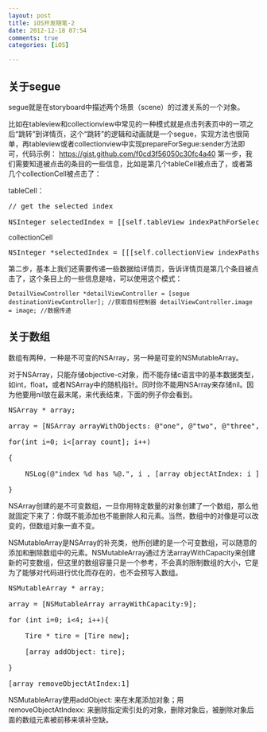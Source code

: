 ```yaml
---
layout: post
title: iOS开发随笔-2
date: 2012-12-18 07:54
comments: true
categories: [iOS]

---
```

<h2>关于segue</h2>
segue就是在storyboard中描述两个场景（scene）的过渡关系的一个对象。

比如在tableview和collectionview中常见的一种模式就是点击列表页中的一项之后“跳转”到详情页，这个“跳转”的逻辑和动画就是一个segue，实现方法也很简单，再tableview或者collectionview中实现prepareForSegue:sender方法即可，代码示例：
<a href="https://gist.github.com/f0cd3f56050c30fc4a40">https://gist.github.com/f0cd3f56050c30fc4a40</a>
第一步，我们需要知道被点击的条目的一些信息，比如是第几个tableCell被点击了，或者第几个collectionCell被点击了：

tableCell：
<pre>// get the selected index

NSInteger selectedIndex = [[self.tableView indexPathForSelectedRow] row];</pre>
collectionCell
<pre>NSInteger *selectedIndex = [[[self.collectionView indexPathsForSelectedItems] objectAtIndex:0] row];</pre>
第二步，基本上我们还需要传递一些数据给详情页，告诉详情页是第几个条目被点击了，这个条目上的一些信息是啥，可以使用这个模式：
<pre><code>DetailViewController *detailViewController = [segue destinationViewController]; //获取目标控制器 detailViewController.image = image; //数据传递</code></pre><h2>关于数组</h2>
数组有两种，一种是不可变的NSArray，另一种是可变的NSMutableArray。

对于NSArray，只能存储objective-c对象，而不能存储c语言中的基本数据类型，如int，float，或者NSArray中的随机指针。同时你不能用NSArray来存储nil。因为他要用nil放在最末尾，来代表结束，下面的例子你会看到。
<pre>NSArray * array;

array = [NSArray arrayWithObjects: @"one", @"two", @"three", nill];

for(int i=0; i&lt;[array count]; i++)

{

    NSLog(@"index %d has %@.", i , [array objectAtIndex: i ]);

}</pre>
NSArray创建的是不可变数组，一旦你用特定数量的对象创建了一个数组，那么他就固定下来了：你既不能添加也不能删除人和元素。当然，数组中的对像是可以改变的，但数组对象一直不变。

NSMutableArray是NSArray的补充类，他所创建的是一个可变数组，可以随意的添加和删除数组中的元素。NSMutableArray通过方法arrayWithCapacity来创建新的可变数组，但这里的数组容量只是一个参考，不会真的限制数组的大小，它是为了能够对代码进行优化而存在的，也不会预写入数组。
<pre>NSMutableArray * array;

array = [NSMutableArray arrayWithCapacity:9];

for (int i=0; i&lt;4; i++){

    Tire * tire = [Tire new];

    [array addObject: tire];

}

[array removeObjectAtIndex:1]</pre>
NSMutableArray使用addObject: 来在末尾添加对象；用removeObjectAtIndexx: 来删除指定索引处的对象，删除对象后，被删除对象后面的数组元素被前移来填补空缺。

